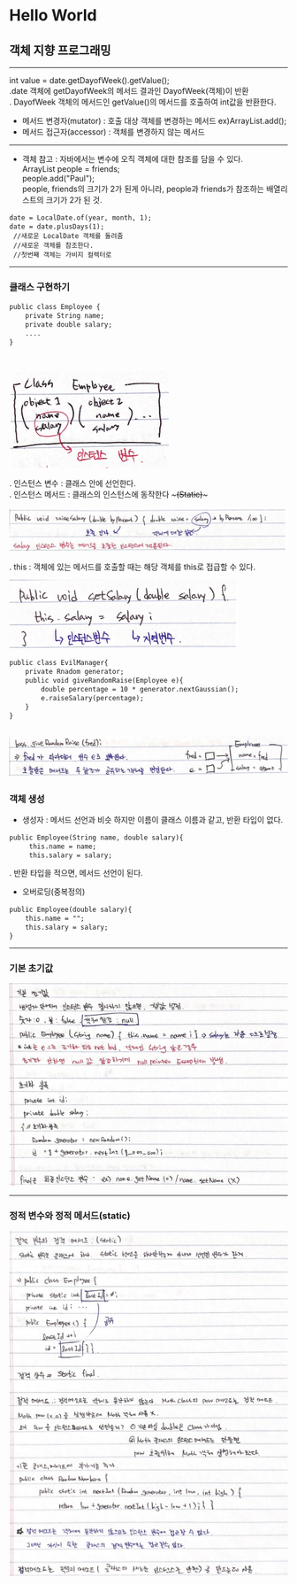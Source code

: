 # Hello World
## 객체 지향 프로그래밍
---
int value = date.getDayofWeek().getValue();<br>
.date 객체에 getDayofWeek의 메서드 결과인 DayofWeek(객체)이 반환<br>
. DayofWeek 객체의 메서드인 getValue()의 메서드를 호출하여 int값을 반환한다.<br>

* 메서드 변경자(mutator) : 호출 대상 객체를 변경하는 메서드 ex)ArrayList.add();
* 메서드 접근자(accessor) : 객체를 변경하지 않는 메서드
--- 

- 객체 참고 : 자바에서는 변수에 오직 객체에 대한 참조를 담을 수 있다.<br>
ArrayList<String> people = friends;<br>
people.add("Paul");<br>
people, friends의 크기가 2가 된게 아니라, people과 friends가 참조하는 배열리스트의 크기가 2가 된 것.
<pre><code>date = LocalDate.of(year, month, 1);
date = date.plusDays(1);
 //새로운 LocalDate 객체를 돌려줌
 //새로운 객체를 참조한다.
 //첫번째 객체는 가비지 컬렉터로</code></pre>
---
### 클래스 구현하기
<pre><code>public class Employee {
    private String name;
    private double salary;
    ....
}</code></pre><br>

 ![ex_screenshot](../img/class_1.png)<br>

. 인스턴스 변수 : 클래스 안에 선언한다.<br>
. 인스턴스 메서드 : 클래스의 인스턴스에 동작한다 ~~~(Static)~~~<br>

 ![ex_screenshot](../img/class_2.png)<br>

 . this : 객체에 있는 메서드를 호출할 때는 해당 객체를 this로 접급할 수 있다.<br>

 ![ex_screenshot](../img/class_3.png)<br>

<pre><code>public class EvilManager{
    private Rnadom generator;
    public void giveRandomRaise(Employee e){
        double percentage = 10 * generator.nextGaussian();
        e.raiseSalary(percentage);
    }
}</code></pre> 
 ![ex_screenshot](../img/class_4.png)<br>
 --- 
 ### 객체 생성<br>
 - 생성자 : 메서드 선언과 비슷 하지만 이름이 클래스 이름과 같고, 반환 타입이 없다.
 <pre><code>public Employee(String name, double salary){
     this.name = name;
     this.salary = salary;</code></pre>
. 반환 타입을 적으면, 메서드 선언이 된다.<br>
- 오버로딩(중복정의)<br>
<pre><code>public Employee(double salary){
    this.name = "";
    this.salary = salary;
}</code></pre>
---
### 기본 초기값<br>
 ![ex_screenshot](../img/class_5.png)<br>
 
 ---
 ### 정적 변수와 정적 메서드(static)<br>
 ![ex_screenshot](../img/class_6.png)<br>